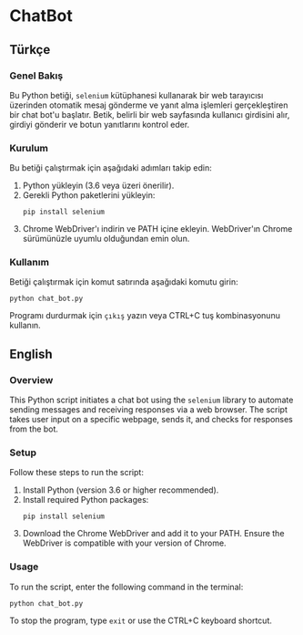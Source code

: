 
# ChatBot

## Türkçe

### Genel Bakış
Bu Python betiği, `selenium` kütüphanesi kullanarak bir web tarayıcısı üzerinden otomatik mesaj gönderme ve yanıt alma işlemleri gerçekleştiren bir chat bot'u başlatır. Betik, belirli bir web sayfasında kullanıcı girdisini alır, girdiyi gönderir ve botun yanıtlarını kontrol eder.

### Kurulum
Bu betiği çalıştırmak için aşağıdaki adımları takip edin:

1. Python yükleyin (3.6 veya üzeri önerilir).
2. Gerekli Python paketlerini yükleyin:
   ```
   pip install selenium
   ```
3. Chrome WebDriver'ı indirin ve PATH içine ekleyin. WebDriver'ın Chrome sürümünüzle uyumlu olduğundan emin olun.

### Kullanım
Betiği çalıştırmak için komut satırında aşağıdaki komutu girin:
```
python chat_bot.py
```
Programı durdurmak için `çıkış` yazın veya CTRL+C tuş kombinasyonunu kullanın.

## English

### Overview
This Python script initiates a chat bot using the `selenium` library to automate sending messages and receiving responses via a web browser. The script takes user input on a specific webpage, sends it, and checks for responses from the bot.

### Setup
Follow these steps to run the script:

1. Install Python (version 3.6 or higher recommended).
2. Install required Python packages:
   ```
   pip install selenium
   ```
3. Download the Chrome WebDriver and add it to your PATH. Ensure the WebDriver is compatible with your version of Chrome.

### Usage
To run the script, enter the following command in the terminal:
```
python chat_bot.py
```
To stop the program, type `exit` or use the CTRL+C keyboard shortcut.
